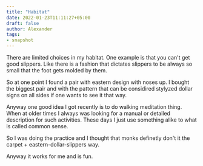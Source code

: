 ```yaml
---
title: "Habitat"
date: 2022-01-23T11:11:27+05:00
draft: false
author: Alexander
tags:
- snapshot
---
```


There are limited choices in my habitat.
One example is that you can't get good slippers.
Like there is a fashion that dictates slippers to be always so small that the foot gets molded by them.

So at one point I found a pair with eastern design with noses up.
I bought the biggest pair and with the pattern that can be considired stylyzed dollar signs on all sides if one wants to see it that way.

Anyway one good idea I got recently is to do walking meditation thing.
When at older times I always was looking for a manual or detailed description for such activities.
These days I just use something alike to what is called common sense.

So I was doing the practice and I thought that
monks definetly don't it
the carpet + eastern-dollar-slippers way.

Anyway it works for me and is fun.
